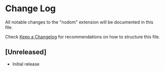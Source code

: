 # Change Log

All notable changes to the "nodom" extension will be documented in this file.

Check [Keep a Changelog](http://keepachangelog.com/) for recommendations on how to structure this file.

## [Unreleased]

- Initial release